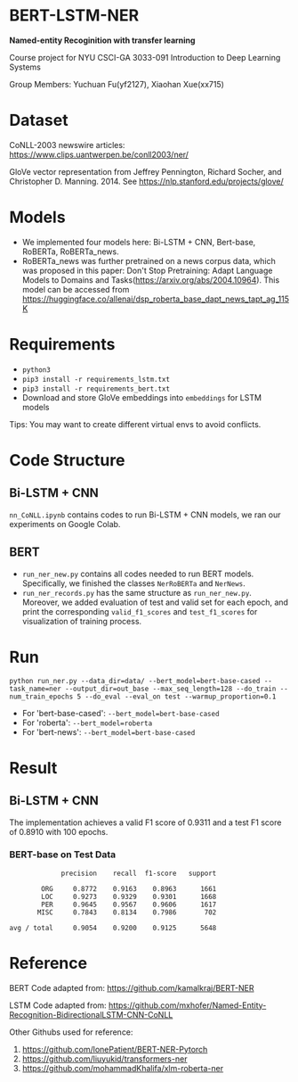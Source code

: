 # BERT-LSTM-NER
**Named-entity Recoginition with transfer learning**

Course project for NYU CSCI-GA 3033-091 Introduction to Deep Learning Systems

Group Members: Yuchuan Fu(yf2127), Xiaohan Xue(xx715)


# Dataset
CoNLL-2003 newswire articles: https://www.clips.uantwerpen.be/conll2003/ner/

GloVe vector representation from Jeffrey Pennington, Richard Socher, and Christopher D. Manning. 2014. See https://nlp.stanford.edu/projects/glove/

# Models
- We implemented four models here: Bi-LSTM + CNN, Bert-base, RoBERTa, RoBERTa_news.
- RoBERTa_news was further pretrained on a news corpus data, which was proposed in this paper: Don't Stop Pretraining: Adapt Language Models to Domains and Tasks(https://arxiv.org/abs/2004.10964). This model can be accessed from https://huggingface.co/allenai/dsp_roberta_base_dapt_news_tapt_ag_115K


# Requirements
-  `python3`
- `pip3 install -r requirements_lstm.txt`
- `pip3 install -r requirements_bert.txt`
- Download and store GloVe embeddings into `embeddings` for LSTM models

Tips:
You may want to create different virtual envs to avoid conflicts.

# Code Structure
## Bi-LSTM + CNN
`nn_CoNLL.ipynb` contains codes to run Bi-LSTM + CNN models, we ran our experiments on Google Colab.

## BERT
- `run_ner_new.py` contains all codes needed to run BERT models. Specifically, we finished the classes `NerRoBERTa` and `NerNews`.
- `run_ner_records.py` has the same structure as `run_ner_new.py`. Moreover, we added evaluation of test and valid set for each epoch, and print the corresponding `valid_f1_scores` and `test_f1_scores` for visualization of training process.

# Run
`python run_ner.py --data_dir=data/ --bert_model=bert-base-cased --task_name=ner --output_dir=out_base --max_seq_length=128 --do_train --num_train_epochs 5 --do_eval --eval_on test --warmup_proportion=0.1`

- For 'bert-base-cased': `--bert_model=bert-base-cased`
- For 'roberta': `--bert_model=roberta`
- For 'bert-news': `--bert_model=bert-base-cased`


# Result 
## Bi-LSTM + CNN
The implementation achieves a valid F1 score of 0.9311 and a test F1 score of 0.8910 with 100 epochs.

### BERT-base on Test Data
```
             precision    recall  f1-score   support

        ORG     0.8772    0.9163    0.8963      1661
        LOC     0.9273    0.9329    0.9301      1668
        PER     0.9645    0.9567    0.9606      1617
       MISC     0.7843    0.8134    0.7986       702

avg / total     0.9054    0.9200    0.9125      5648
```

# Reference
BERT Code adapted from: https://github.com/kamalkraj/BERT-NER

LSTM Code adapted from: https://github.com/mxhofer/Named-Entity-Recognition-BidirectionalLSTM-CNN-CoNLL

Other Githubs used for reference:
1. https://github.com/lonePatient/BERT-NER-Pytorch
2. https://github.com/liuyukid/transformers-ner
3. https://github.com/mohammadKhalifa/xlm-roberta-ner

